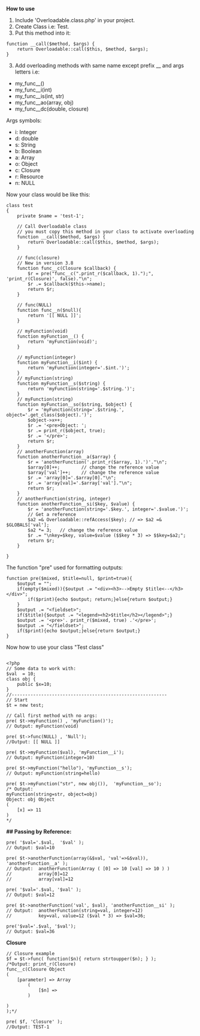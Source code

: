 **How to use**

1) Include 'Overloadable.class.php' in your project.
1) Create Class i.e: Test.
2) Put this method into it:
```
function __call($method, $args) {
	return Overloadable::call($this, $method, $args);
}
```
3) Add overloading methods with same name except prefix __ and args letters i.e:
 - my_func__()
 - my_func__i(int)
 - my_func__is(int, str)
 - my_func__ao(array, obj)
 - my_func__dc(double, closure)

Args symbols:

- i: Integer
- d: double
- s: String
- b: Boolean
- a: Array
- o: Object
- c: Closure
- r: Resource
- n: NULL

Now your class would be like this:
```
class test 
{
	private $name = 'test-1';
	
	// Call Overloadable class 
	// you must copy this method in your class to activate overloading
	function __call($method, $args) {
		return Overloadable::call($this, $method, $args);
	}
	
	// func(closure)
	// New in version 3.8
	function func__c(Closure $callback) {
		$r = pre("func__c(".print_r($callback, 1).");", 'print_r(Closure)', false)."\n";
		$r .= $callback($this->name);
		return $r;
	}
	
	// func(NULL)
	function func__n($null){
		return '[[ NULL ]]';
	}
	
    // myFunction(void)
    function myFunction__() {
        return 'myFunction(void)';
    }
	
    // myFunction(integer)
    function myFunction__i($int) {
        return 'myFunction(integer='.$int.')';
    }
    // myFunction(string)
    function myFunction__s($string) {
        return 'myFunction(string='.$string.')';
    }    
    // myFunction(string)
    function myFunction__so($string, $object) {
        $r = 'myFunction(string='.$string.', object='.get_class($object).')';
		$object->x++;
        $r .= '<pre>Object: ';
        $r .= print_r($object, true);
        $r .= '</pre>';
		return $r;
    }
    // anotherFunction(array)
    function anotherFunction__a($array) {
        $r = 'anotherFunction('.print_r($array, 1).')'."\n";
        $array[0]++;        // change the reference value
        $array['val']++;    // change the reference value
		$r .= 'array[0]='.$array[0]."\n";
		$r .= 'array[val]='.$array['val']."\n";
		return $r;
    }
    // anotherFunction(string, integer)
    function anotherFunction__si($key, $value) {
        $r = 'anotherFunction(string='.$key.', integer='.$value.')';
        // Get a reference
        $a2 =& Overloadable::refAccess($key); // => $a2 =& $GLOBALS['val'];
        $a2 *= 3;   // change the reference value
		$r .= "\nkey=$key, value=$value ($$key * 3) => $$key=$a2;";
		return $r;
    }

}
```
The function "pre" used for formatting outputs:
```
function pre($mixed, $title=null, $print=true){
	$output = "";
	if(empty($mixed)){$output .= "<div><h3>-->Empty $title<--</h3></div>";
		if($print){echo $output; return;}else{return $output;}
	}
	$output .= "<fieldset>";
	if($title){$output .= "<legend><h2>$title</h2></legend>";}
	$output .= '<pre>'. print_r($mixed, true) .'</pre>';
	$output .= "</fieldset>";
	if($print){echo $output;}else{return $output;}
}
```
Now how to use your class "Test class"
```

<?php
// Some data to work with:
$val  = 10;
class obj {
    public $x=10;
}
//----------------------------------------------------------
// Start
$t = new test;

// Call first method with no args:
pre( $t->myFunction() , 'myFunction()'); 
// Output: myFunction(void)

pre( $t->func(NULL) , 'Null');
//Output: [[ NULL ]]

pre( $t->myFunction($val), 'myFunction__i');
// Output: myFunction(integer=10)

pre( $t->myFunction("hello"), 'myFunction__s');
// Output: myFunction(string=hello)

pre( $t->myFunction("str", new obj()),  'myFunction__so');
/* Output: 
myFunction(string=str, object=obj)
Object: obj Object
(
    [x] => 11
)
*/

```
**## Passing by Reference:**


```
pre( '$val='.$val,  '$val' );
// Output: $val=10

pre( $t->anotherFunction(array(&$val, 'val'=>&$val)), 'anotherFunction__a' );
// Output: 	anotherFunction(Array ( [0] => 10 [val] => 10 ) )
//			array[0]=12
//			array[val]=12

pre( '$val='.$val, '$val' );
// Output: $val=12

pre( $t->anotherFunction('val', $val), 'anotherFunction__si' );
// Output: 	anotherFunction(string=val, integer=12)
// 			key=val, value=12 ($val * 3) => $val=36;

pre('$val='.$val, '$val');
// Output: $val=36

```
**Closure**
```
// Closure example
$f = $t->func( function($n){ return strtoupper($n); } );
/*Output: print_r(Closure)
func__c(Closure Object
(
    [parameter] => Array
        (
            [$n] => 
        )

)
);*/

pre( $f, 'Closure' );
//Output: TEST-1
```


 
